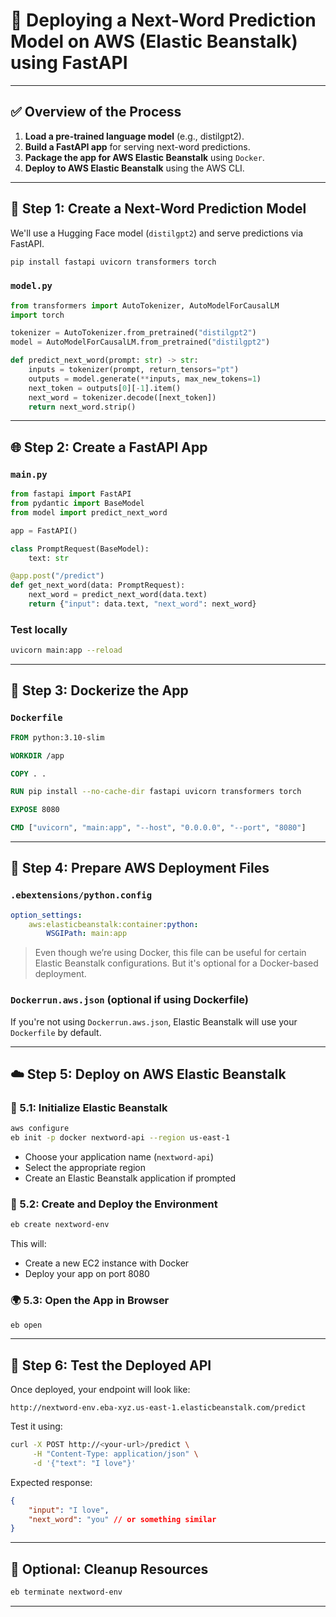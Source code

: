 # 🚀 Deploying a Next-Word Prediction Model on **AWS (Elastic Beanstalk) using FastAPI**

---

## ✅ Overview of the Process

1. **Load a pre-trained language model** (e.g., distilgpt2).
2. **Build a FastAPI app** for serving next-word predictions.
3. **Package the app for AWS Elastic Beanstalk** using `Docker`.
4. **Deploy to AWS Elastic Beanstalk** using the AWS CLI.

---

## 🧠 Step 1: Create a Next-Word Prediction Model

We'll use a Hugging Face model (`distilgpt2`) and serve predictions via FastAPI.

```bash
pip install fastapi uvicorn transformers torch
```

### `model.py`

```python
from transformers import AutoTokenizer, AutoModelForCausalLM
import torch

tokenizer = AutoTokenizer.from_pretrained("distilgpt2")
model = AutoModelForCausalLM.from_pretrained("distilgpt2")

def predict_next_word(prompt: str) -> str:
    inputs = tokenizer(prompt, return_tensors="pt")
    outputs = model.generate(**inputs, max_new_tokens=1)
    next_token = outputs[0][-1].item()
    next_word = tokenizer.decode([next_token])
    return next_word.strip()
```

---

## 🌐 Step 2: Create a FastAPI App

### `main.py`

```python
from fastapi import FastAPI
from pydantic import BaseModel
from model import predict_next_word

app = FastAPI()

class PromptRequest(BaseModel):
    text: str

@app.post("/predict")
def get_next_word(data: PromptRequest):
    next_word = predict_next_word(data.text)
    return {"input": data.text, "next_word": next_word}
```

### Test locally

```bash
uvicorn main:app --reload
```

---

## 🐳 Step 3: Dockerize the App

### `Dockerfile`

```Dockerfile
FROM python:3.10-slim

WORKDIR /app

COPY . .

RUN pip install --no-cache-dir fastapi uvicorn transformers torch

EXPOSE 8080

CMD ["uvicorn", "main:app", "--host", "0.0.0.0", "--port", "8080"]
```

---

## 📁 Step 4: Prepare AWS Deployment Files

### `.ebextensions/python.config`

```yaml
option_settings:
    aws:elasticbeanstalk:container:python:
        WSGIPath: main:app
```

> Even though we’re using Docker, this file can be useful for certain Elastic Beanstalk configurations. But it's optional for a Docker-based deployment.

### `Dockerrun.aws.json` (optional if using Dockerfile)

If you're not using `Dockerrun.aws.json`, Elastic Beanstalk will use your `Dockerfile` by default.

---

## ☁️ Step 5: Deploy on AWS Elastic Beanstalk

### 🔧 5.1: Initialize Elastic Beanstalk

```bash
aws configure
eb init -p docker nextword-api --region us-east-1
```

-   Choose your application name (`nextword-api`)
-   Select the appropriate region
-   Create an Elastic Beanstalk application if prompted

### 🚀 5.2: Create and Deploy the Environment

```bash
eb create nextword-env
```

This will:

-   Create a new EC2 instance with Docker
-   Deploy your app on port 8080

### 🌍 5.3: Open the App in Browser

```bash
eb open
```

---

## 🧪 Step 6: Test the Deployed API

Once deployed, your endpoint will look like:

```
http://nextword-env.eba-xyz.us-east-1.elasticbeanstalk.com/predict
```

Test it using:

```bash
curl -X POST http://<your-url>/predict \
     -H "Content-Type: application/json" \
     -d '{"text": "I love"}'
```

Expected response:

```json
{
    "input": "I love",
    "next_word": "you" // or something similar
}
```

---

## 🧼 Optional: Cleanup Resources

```bash
eb terminate nextword-env
```

---
